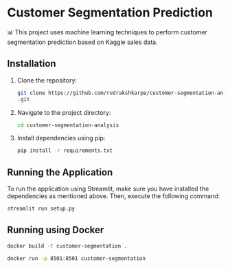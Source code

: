 # Customer Segmentation Prediction

📊 This project uses machine learning techniques to perform customer segmentation prediction based on Kaggle sales data.

## Installation

1. Clone the repository:
    ```bash
    git clone https://github.com/rudrakshkarpe/customer-segmentation-analysis.git
    .git
    ```

2. Navigate to the project directory:
    ```bash
    cd customer-segmentation-analysis
    ```

3. Install dependencies using pip:
    ```bash
    pip install -r requirements.txt
    ```

## Running the Application 

To run the application using Streamlit, make sure you have installed the dependencies as mentioned above. Then, execute the following command:

```bash
streamlit run setup.py
```
## Running using Docker 


```bash
docker build -t customer-segmentation .
```

```bash
docker run -p 8501:8501 customer-segmentation
```
